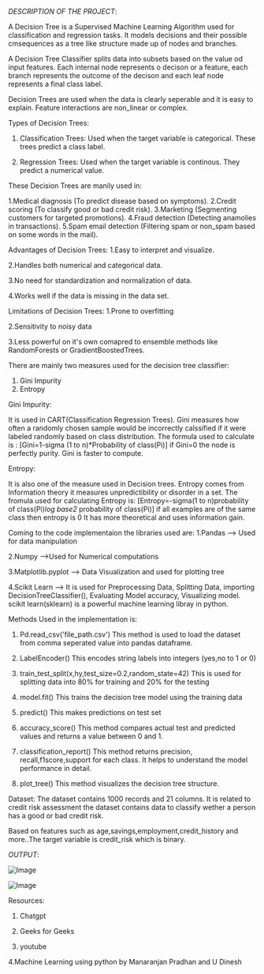 *DESCRIPTION OF THE PROJECT*:

A Decision Tree is a Supervised Machine Learning Algorithm used for classification and regression tasks. It models decisions and their possible cmsequences as a tree like structure made up of nodes and branches.

A Decision Tree Classifier splits data into subsets based on the value od input features. Each internal node represents o decison or a feature, each branch represents the outcome of the decison and each leaf node represents a final class label. 

Decision Trees are used when the data is clearly seperable and it is easy to explain. Feature interactions are non_linear or complex.

Types of Decision Trees:
1. Classification Trees: Used when the target variable is categorical. These trees predict a class label.

2. Regression Trees:  Used when the target variable is continous. They predict a numerical value.

These Decision Trees are manily used in:

1.Medical diagnosis (To predict disease based on symptoms).
2.Credit scoring  (To classify good or bad credit risk).
3.Marketing  (Segmenting customers for targeted promotions).
4.Fraud detection  (Detecting anamolies in transactions).
5.Spam email detection  (Filtering spam or non_spam based on some words in the mail).

Advantages of Decision Trees:
1.Easy to interpret and visualize.

2.Handles both numerical and categorical data.

3.No need for standardization and normalization of data.

4.Works well if the data is missing in the data set.

Limitations of Decision Trees:
1.Prone to overfitting

2.Sensitivity to noisy data

3.Less powerful on it's own comapred to ensemble methods like RandomForests or GradientBoostedTrees.

There are mainly two measures used for the decision tree classifier:
1. Gini Impurity
2. Entropy

Gini Impurity:

  It is used in CART(Classification Regression Trees). Gini measures how often a randomly chosen sample would be incorrectly calssified if it were labeled randomly based on class distribution.
  The formula used to calculate is :
  [Gini=1-sigma (1 to n)*Probability of class(Pi)]
  if Gini=0 the node is perfectly purity.
  Gini is faster to compute.


Entropy: 

  It is also one of the measure used in Decision trees. Entropy comes from Information theory it measures unpredictibility or disorder in a set.
  The fromula used for calculating Entropy is:
  [Entropy=-sigma(1 to n)probability of class(Pi)*log base2* probability of class(Pi)]
  if all examples are of the same class then entropy is 0
  It has more theoretical and uses information gain. 


Coming to the code implementaion the libraries used are:
1.Pandas --> Used for data manipulation

2.Numpy  -->Used for Numerical computations

3.Matplotlib.pyplot --> Data Visualization and used for plotting tree

4.Scikit Learn  --> It is used for Preprocessing Data, Splitting Data, importing DecisionTreeClassifier(), Evaluating Model accuracy, Visualizing model. scikit learn(sklearn) is a powerful machine learning libray in python.


Methods Used in the implementation is:
1. Pd.read_csv('file_path.csv')
   This method is used to load the dataset from comma seperated value into pandas dataframe.
   
2. LabelEncoder()
   This encodes string labels into integers (yes,no to 1 or 0)
   
3. train_test_split(x,hy,test_size=0.2,random_state=42)
   This is used for splitting data into 80% for training and 20% for the testing
   
4. model.fit()
   This trains the decision tree model using the training data
   
5. predict()
   This makes predictions on test set
   
6. accuracy_score()
   This method compares actual test and predicted values and returns a value between 0 and 1.
   
7. classification_report()
   This method returns precision, recall,f1score,support for each class. It helps to understand the model performance in detail.
   
8. plot_tree()
   This method visualizes the decision tree structure.


Dataset:
The dataset contains 1000 records and 21 columns. It is related to credit risk assessment the dataset contains data to classify wether a person has a good or bad credit risk.

Based on features such as age,savings,employment,credit_history and more..The target variable is credit_risk which is binary.


*OUTPUT*:

![Image](https://github.com/user-attachments/assets/94267de6-eaf9-472f-aea5-3efb3295ceec)

![Image](https://github.com/user-attachments/assets/bb8aa10d-0841-4eee-8197-47b12e665028)


Resources:

1. Chatgpt

2. Geeks for Geeks

3. youtube

4.Machine Learning using python by Manaranjan Pradhan and U Dinesh  
